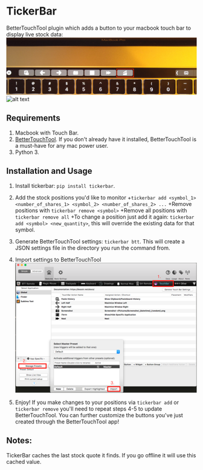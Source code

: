 # TickerBar
BetterTouchTool plugin which adds a button to your macbook touch bar to display live stock data:
![alt text](images/tickerbar1.jpg)
![alt text](images/tickerbar2.jpg)

## Requirements
1) Macbook with Touch Bar.
2) [BetterTouchTool](https://www.boastr.net/). If you don't already have it installed, BetterTouchTool is a must-have for any mac power user.
2) Python 3.


## Installation and Usage
1) Install tickerbar: `pip install tickerbar`.

2) Add the stock positions you'd like to monitor
  +`tickerbar add <symbol_1> <number_of_shares_1> <symbol_2> <number_of_shares_2> ...`
  +Remove positions with `tickerbar remove <symbol>`
  +Remove all positions with `tickerbar remove all`
  +To change a position just add it again: `tickerbar add <symbol> <new_quantity>`, this will override the existing data for that symbol.

3) Generate BetterTouchTool settings: `tickerbar btt`. This will create a JSON settings file in the directory you run the command from.

4) Import settings to BetterTouchTool
![alt text](images/btt.png)


5) Enjoy! If you make changes to your positions via `tickerbar add` or `tickerbar remove` you'll need to repeat steps 4-5 to update BetterTouchTool. You can further customize the buttons you've just created through the BetterTouchTool app!


## Notes:
TickerBar caches the last stock quote it finds. If you go offline it will use this cached value.

